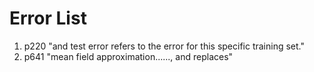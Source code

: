 # Error List

1. p220 "and test error refers to the error for this specific training set."
2. p641 "mean field approximation......, and replaces"
